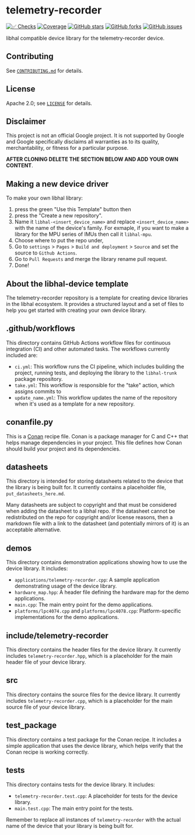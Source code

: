# telemetry-recorder

[![✅ Checks](https://github.com/libhal/telemetry-recorder/actions/workflows/ci.yml/badge.svg)](https://github.com/libhal/telemetry-recorder/actions/workflows/ci.yml)
[![Coverage](https://libhal.github.io/telemetry-recorder/coverage/coverage.svg)](https://libhal.github.io/telemetry-recorder/coverage/)
[![GitHub stars](https://img.shields.io/github/stars/libhal/telemetry-recorder.svg)](https://github.com/libhal/telemetry-recorder/stargazers)
[![GitHub forks](https://img.shields.io/github/forks/libhal/telemetry-recorder.svg)](https://github.com/libhal/telemetry-recorder/network)
[![GitHub issues](https://img.shields.io/github/issues/libhal/telemetry-recorder.svg)](https://github.com/libhal/telemetry-recorder/issues)

libhal compatible device library for the telemetry-recorder device.

## Contributing

See [`CONTRIBUTING.md`](CONTRIBUTING.md) for details.

## License

Apache 2.0; see [`LICENSE`](LICENSE) for details.

## Disclaimer

This project is not an official Google project. It is not supported by
Google and Google specifically disclaims all warranties as to its quality,
merchantability, or fitness for a particular purpose.

**AFTER CLONING DELETE THE SECTION BELOW AND ADD YOUR OWN CONTENT**.

## Making a new device driver

To make your own libhal library:

1. press the green "Use this Template" button then
2. press the "Create a new repository".
3. Name it `libhal-<insert_device_name>` and replace `<insert_device_name>` with
  the name of the device's family. For exmaple, if you want to make a library
  for the MPU series of IMUs then call it `libhal-mpu`.
4. Choose where to put the repo under,
5. Go to `settings` > `Pages` > `Build and deployment` > `Source` and set the
  source to `Github Actions`.
6. Go to `Pull Requests` and merge the library rename pull request.
7. Done!

## About the libhal-device template

The telemetry-recorder repository is a template for creating device libraries in
the libhal ecosystem. It provides a structured layout and a set of files to help
you get started with creating your own device library.

## .github/workflows

This directory contains GitHub Actions workflow files for continuous integration
(CI) and other automated tasks. The workflows currently included are:

- `ci.yml`: This workflow runs the CI pipeline, which includes
  building the project, running tests, and deploying the library to the
  `libhal-trunk` package repository.
- `take.yml`: This workflow is responsible for the "take" action, which assigns
  commits to
- `update_name.yml`: This workflow updates the name of the repository when it's
  used as a template for a new repository.

## conanfile.py

This is a [Conan](https://conan.io/) recipe file. Conan is a package manager for
C and C++ that helps manage dependencies in your project. This file defines how
Conan should build your project and its dependencies.

## datasheets

This directory is intended for storing datasheets related to the device that the
library is being built for. It currently contains a placeholder file,
`put_datasheets_here.md`.

Many datasheets are subject to copyright and that must be considered when adding
the datasheet to a libhal repo. If the datasheet cannot be redistributed on the
repo for copyright and/or license reasons, then a markdown file with a link to
the datasheet (and potentially mirrors of it) is an acceptable alternative.

## demos

This directory contains demonstration applications showing how to use the device
library. It includes:

- `applications/telemetry-recorder.cpp`: A sample application demonstrating usage of the
  device library.
- `hardware_map.hpp`: A header file defining the hardware map for the demo
  applications.
- `main.cpp`: The main entry point for the demo applications.
- `platforms/lpc4074.cpp` and `platforms/lpc4078.cpp`: Platform-specific
  implementations for the demo applications.

## include/telemetry-recorder

This directory contains the header files for the device library. It currently
includes `telemetry-recorder.hpp`, which is a placeholder for the main header file of
your device library.

## src

This directory contains the source files for the device library. It currently
includes `telemetry-recorder.cpp`, which is a placeholder for the main source file of
your device library.

## test_package

This directory contains a test package for the Conan recipe. It includes a
simple application that uses the device library, which helps verify that the
Conan recipe is working correctly.

## tests

This directory contains tests for the device library. It includes:

- `telemetry-recorder.test.cpp`: A placeholder for tests for the device library.
- `main.test.cpp`: The main entry point for the tests.

Remember to replace all instances of `telemetry-recorder` with the actual name of the
device that your library is being built for.
